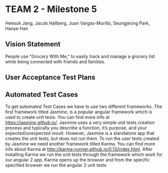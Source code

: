 # TEAM 2 - Milestone 5
Heesuk Jang, Jacob Hallberg, Juan Vargas-Murillo, Seungjeong Park, Hanye Han

## Vision Statement
People use "Grocery With Me," to easily track and manage a grocery list while being connected with friends and families. 

## User Acceptance Test Plans

## Automated Test Cases

To get automated Test Cases we have to use two different frameworks.  The first framework titled Jasmine, is a popular angular framework which is used to create unit tests. You can find more info at https://jasmine.github.io/. Jasmine uses a very simple unit tests creation process and typically you describe a function, it’s purpose, and your expected/unexpected result. However, Jasmine is a standalone app that creates the unit tests, but does not run them. To run the user tests created by Jasmine we need another framework titled Karma. You can find more info about Karma at http://karma-runner.github.io/0.13/index.html. After installing Karma we run the unit tests through the framework which work for our angular 2 app. Karma opens up the browser and from the specific specified browser we run the angular 2 unit tests

